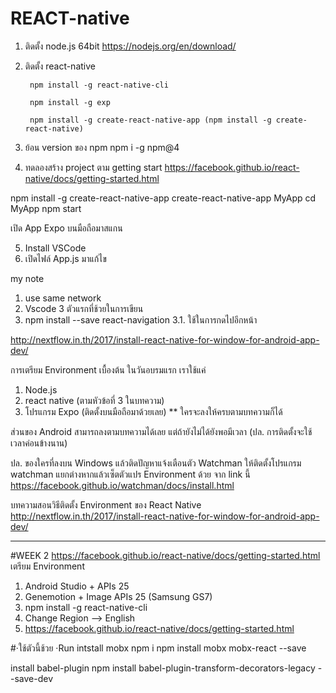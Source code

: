 # REACT-native
1. ติดตั้ง  node.js 64bit
https://nodejs.org/en/download/
2. ติดตั้ง react-native

        npm install -g react-native-cli

        npm install -g exp

        npm install -g create-react-native-app (npm install -g create-react-native)

3. ย้อน version ของ npm
npm i -g npm@4

4. ทดลองสร้าง project ตาม getting start
https://facebook.github.io/react-native/docs/getting-started.html

npm install -g create-react-native-app
create-react-native-app MyApp
cd MyApp
npm start

เปิด App Expo บนมือถือมาสแกน

5. Install VSCode
6. เปิดไฟล์ App.js มาแก้ไข

my note
1. use same network
2. Vscode 3 ตัวแรกที่ช้วยในการเขียน
3. npm install --save react-navigation
3.1. ใช้ในการกดไปอีกหน้า


http://nextflow.in.th/2017/install-react-native-for-window-for-android-app-dev/



การเตรียม Environment เบื้องต้น
ในวันอบรมแรก เราใช้แค่
1. Node.js
2. react native (ตามหัวข้อที่ 3 ในบทความ)
3. โปรแกรม Expo (ติดตั้งบนมือถือมาด้วยเลย)
** ใครจะลงให้ครบตามบทความก็ได้

ส่วนของ Android สามารถลงตามบทความได้เลย แต่ถ้ายังไม่ได้ยังพอมีเวลา (ปล. การติดตั้งจะใช้เวลาค่อนข้างนาน)

ปล. ของใครที่ลงบน Windows แล้วติดปัญหาแจ้งเตือนตัว Watchman ให้ติดตั้งโปรแกรม watchman แยกต่างหากแล้วเซ็ตตัวแปร Environment ด้วย จาก link นี้
https://facebook.github.io/watchman/docs/install.html

บทความสอนวิธีติดตั้ง Environment ของ React Native
http://nextflow.in.th/2017/install-react-native-for-window-for-android-app-dev/

---------------------------------------------------------------------------------------------------------------------------------------
#WEEK 2
https://facebook.github.io/react-native/docs/getting-started.html
เตรียม Environment 
1. Android Studio + APIs 25
2. Genemotion + Image APIs 25 (Samsung GS7)
3. npm install -g react-native-cli
4. Change Region --> English
5. https://facebook.github.io/react-native/docs/getting-started.html  

#·ใช้ตัวนี้ช้วย ·Run
intstall mobx
npm i
npm install  mobx mobx-react --save

install babel-plugin
npm install babel-plugin-transform-decorators-legacy --save-dev
